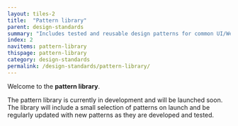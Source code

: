 ```yaml
---
layout: tiles-2
title:  "Pattern library"
parent: design-standards
summary: "Includes tested and reusable design patterns for common UI/Web requirements. "
index: 2
navitems: pattern-library
thispage: pattern-library
category: design-standards
permalink: /design-standards/pattern-library/
---
```


Welcome to the **pattern library**.

The pattern library is currently in development and will be launched soon. The library will include a small selection of patterns on launch and be regularly updated with new patterns as they are developed and tested.
